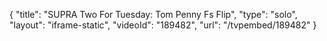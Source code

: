 {
    "title": "SUPRA Two For Tuesday: Tom Penny Fs Flip",
    "type": "solo",
    "layout": "iframe-static",
    "videoId": "189482",
    "url": "\/tvpembed\/189482"
}